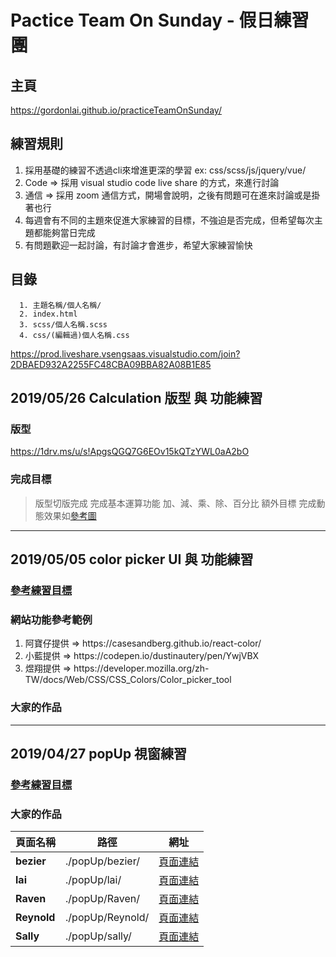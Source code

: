 # Pactice Team On Sunday - 假日練習團

## 主頁
https://gordonlai.github.io/practiceTeamOnSunday/

## 練習規則
<ol>
  <li>
    採用基礎的練習不透過cli來增進更深的學習 ex: css/scss/js/jquery/vue/
  </li>
  <li>
    Code => 採用 visual studio code live share 的方式，來進行討論
  </li>
  <li>
    通信 => 採用 zoom 通信方式，開場會說明，之後有問題可在進來討論或是掛著也行
  </li>
  <li>
    每週會有不同的主題來促進大家練習的目標，不強迫是否完成，但希望每次主題都能夠當日完成
  </li>
  <li>
    有問題歡迎一起討論，有討論才會進步，希望大家練習愉快
  </li>
</ol>

## 目錄
```
  1. 主題名稱/個人名稱/
  2. index.html
  3. scss/個人名稱.scss
  4. css/(編輯過)個人名稱.css
```

https://prod.liveshare.vsengsaas.visualstudio.com/join?2DBAED932A2255FC48CBA09BBA82A08B1E85

## 2019/05/26 Calculation 版型 與 功能練習
### 版型
https://1drv.ms/u/s!ApgsQGQ7G6EOv15kQTzYWL0aA2bO
### 完成目標
> 版型切版完成
> 完成基本運算功能 加、減、乘、除、百分比
> 額外目標 完成動態效果如[參考圖](https://1drv.ms/u/s!ApgsQGQ7G6EOv2CHBq7gWUxyflo0)

---

## 2019/05/05 color picker UI 與 功能練習
### [參考練習目標](https://mir-s3-cdn-cf.behance.net/project_modules/max_1200/f894b437833345.574de629c07b4.jpg)

### 網站功能參考範例
<ol>
  <li>
    阿寶仔提供 => <a>https://casesandberg.github.io/react-color/</a>
  </li>
  <li>
    小藍提供 => <a>https://codepen.io/dustinautery/pen/YwjVBX</a>
  </li>
  <li>
    煜翔提供 => <a>https://developer.mozilla.org/zh-TW/docs/Web/CSS/CSS_Colors/Color_picker_tool</a>
  </li>
</ol>

### 大家的作品

---

## 2019/04/27 popUp 視窗練習
### [參考練習目標](https://static.collectui.com/shots/2542079/daily-ui-016-pop-up-overlay-large)

### 大家的作品
頁面名稱      | 路徑               | 網址  
------------| -------------------|-------
**bezier**  | ./popUp/bezier/    | [頁面連結](https://gordonlai.github.io/practiceTeamOnSunday/popUp/bezier) 
**lai**     | ./popUp/lai/       | [頁面連結](https://gordonlai.github.io/practiceTeamOnSunday/popUp/lai) 
**Raven**   | ./popUp/Raven/     | [頁面連結](https://gordonlai.github.io/practiceTeamOnSunday/popUp/Raven) 
**Reynold** | ./popUp/Reynold/   | [頁面連結](https://gordonlai.github.io/practiceTeamOnSunday/popUp/Reynold)  
**Sally**   | ./popUp/sally/     | [頁面連結](https://gordonlai.github.io/practiceTeamOnSunday/popUp/sally) 
